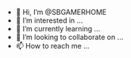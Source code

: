 - 👋 Hi, I’m @SBGAMERHOME
- 👀 I’m interested in ...
- 🌱 I’m currently learning ...
- 💞️ I’m looking to collaborate on ...
- 📫 How to reach me ...

<!---
SBGAMERHOME/SBGAMERHOME is a ✨ special ✨ repository because its `README.md` (this file) appears on your GitHub profile.
You can click the Preview link to take a look at your changes.
--->
